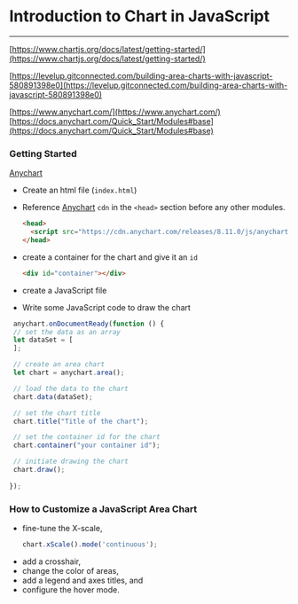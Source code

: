 # Introduction to Chart in JavaScript
-------------------------------------
[https://www.chartjs.org/docs/latest/getting-started/](https://www.chartjs.org/docs/latest/getting-started/)

[https://levelup.gitconnected.com/building-area-charts-with-javascript-580891398e0](https://levelup.gitconnected.com/building-area-charts-with-javascript-580891398e0)

[https://www.anychart.com/](https://www.anychart.com/)
[https://docs.anychart.com/Quick_Start/Modules#base](https://docs.anychart.com/Quick_Start/Modules#base)

### Getting Started
[Anychart](https://www.anychart.com/)

- Create an html file (`index.html`)
- Reference [Anychart](https://docs.anychart.com/Quick_Start/Modules#base) `cdn` in the `<head>` section before any other modules.
  
  ```html
  <head>
    <script src="https://cdn.anychart.com/releases/8.11.0/js/anychart-base.min.js"></script>
  </head>
  ```
- create a container for the chart and give it an `id`
  ```html
  <div id="container"></div>
  ```
- create a JavaScript file
- Write some JavaScript code to draw the chart
  
 ```js
  anychart.onDocumentReady(function () {
  // set the data as an array
  let dataSet = [
  ];

  // create an area chart
  let chart = anychart.area();

  // load the data to the chart
  chart.data(dataSet);

  // set the chart title
  chart.title("Title of the chart");

  // set the container id for the chart
  chart.container("your container id");

  // initiate drawing the chart
  chart.draw();
  
});

```

### How to Customize a JavaScript Area Chart
- fine-tune the X-scale, 
  ```js
  chart.xScale().mode('continuous');
  ```
- add a crosshair, 
- change the color of areas, 
- add a legend and axes titles, and 
- configure the hover mode.